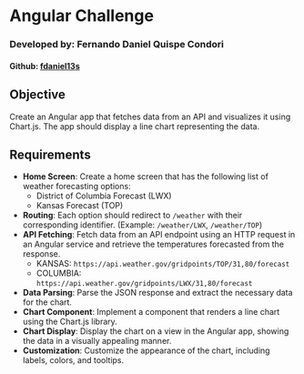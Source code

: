 # Angular Challenge

### Developed by: Fernando Daniel Quispe Condori 
#### Github: [fdaniel13s](https://github.com/fdaniel13s)

## Objective
Create an Angular app that fetches data from an API and visualizes it using Chart.js. The app should display a line chart representing the data.

## Requirements
- **Home Screen**: Create a home screen that has the following list of weather forecasting options:
  - District of Columbia Forecast (LWX)
  - Kansas Forecast (TOP)
- **Routing**: Each option should redirect to `/weather` with their corresponding identifier. (Example: `/weather/LWX`, `/weather/TOP`)
- **API Fetching**: Fetch data from an API endpoint using an HTTP request in an Angular service and retrieve the temperatures forecasted from the response.
  - KANSAS: `https://api.weather.gov/gridpoints/TOP/31,80/forecast`
  - COLUMBIA: `https://api.weather.gov/gridpoints/LWX/31,80/forecast`
- **Data Parsing**: Parse the JSON response and extract the necessary data for the chart.
- **Chart Component**: Implement a component that renders a line chart using the Chart.js library.
- **Chart Display**: Display the chart on a view in the Angular app, showing the data in a visually appealing manner.
- **Customization**: Customize the appearance of the chart, including labels, colors, and tooltips.
